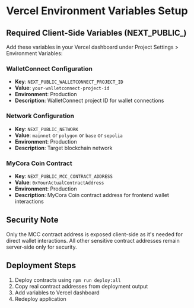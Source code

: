 # Vercel Environment Variables Setup

## Required Client-Side Variables (NEXT_PUBLIC_)

Add these variables in your Vercel dashboard under Project Settings > Environment Variables:

### WalletConnect Configuration
- **Key**: `NEXT_PUBLIC_WALLETCONNECT_PROJECT_ID`
- **Value**: `your-walletconnect-project-id`
- **Environment**: Production
- **Description**: WalletConnect project ID for wallet connections

### Network Configuration  
- **Key**: `NEXT_PUBLIC_NETWORK`
- **Value**: `mainnet` or `polygon` or `base` or `sepolia`
- **Environment**: Production
- **Description**: Target blockchain network

### MyCora Coin Contract
- **Key**: `NEXT_PUBLIC_MCC_CONTRACT_ADDRESS`
- **Value**: `0xYourActualContractAddress`
- **Environment**: Production
- **Description**: MyCora Coin contract address for frontend wallet interactions

## Security Note

Only the MCC contract address is exposed client-side as it's needed for direct wallet interactions. All other sensitive contract addresses remain server-side only for security.

## Deployment Steps

1. Deploy contracts using `npm run deploy:all`
2. Copy real contract addresses from deployment output
3. Add variables to Vercel dashboard
4. Redeploy application
